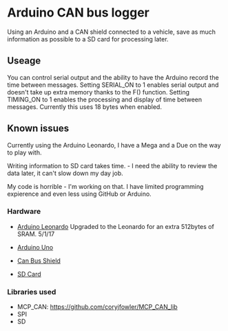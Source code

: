 # Arduino CAN bus logger
Using an Arduino and a CAN shield connected to a vehicle, save as much information as possible to a SD card for processing later. 


## Useage
You can control serial output and the ability to have the Arduino record the time between messages.
Setting SERIAL_ON to 1 enables serial output and doesn't take up extra memory thanks to the F() function.
Setting TIMING_ON to 1 enables the processing and display of time between messages. Currently this uses 18 bytes when enabled.

## Known issues

Currently using the Arduino Leonardo, I have a Mega and a Due on the way to play with.

Writing information to SD card takes time. - I need the ability to review the data later, it can't slow down my day job.

My code is horrible - I'm working on that. I have limited programming expierence and even less using GitHub or Arduino.




### Hardware
* [Arduino Leonardo](https://www.aliexpress.com/item/2012-Official-Leonardo-R3-MCU-Board-ATmega32u4-Board-with-Original-IC-for-Arduino-Compatible-DIY-Electronics/32602077173.html) Upgraded to the Leonardo for an extra 512bytes of SRAM. 5/1/17
* [Arduino Uno](http://www.banggood.com/UNO-R3-ATmega328P-Development-Board-For-Arduino-No-Cable-p-964163.html)

* [Can Bus Shield](https://www.aliexpress.com/item/CAN-BUS-Shield-for-Arduino/32569554666.html)

* [SD Card](https://www.amazon.com/Professional-SanDisk-MicroSDHC-requirements-recordings/dp/9791299625/)


### Libraries used
* MCP_CAN: https://github.com/coryjfowler/MCP_CAN_lib
* SPI
* SD
